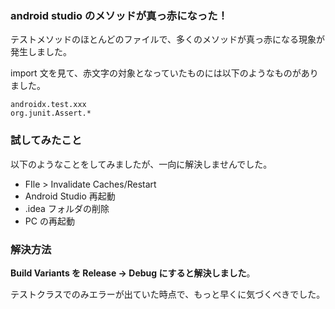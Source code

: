 ### android studio のメソッドが真っ赤になった！
テストメソッドのほとんどのファイルで、多くのメソッドが真っ赤になる現象が発生しました。

import 文を見て、赤文字の対象となっていたものには以下のようなものがありました。

```
androidx.test.xxx
org.junit.Assert.*
```

### 試してみたこと
以下のようなことをしてみましたが、一向に解決しませんでした。

- FIle > Invalidate Caches/Restart
- Android Studio 再起動
- .idea フォルダの削除
- PC の再起動

### 解決方法
**Build Variants を Release -> Debug にすると解決しました**。

テストクラスでのみエラーが出ていた時点で、もっと早くに気づくべきでした。
